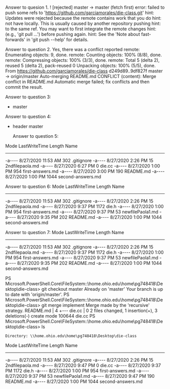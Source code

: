 Answer to quesion 1. 
! [rejected]        master -> master (fetch first)
error: failed to push some refs to 'https://github.com/garciamorales/die-class.git'
hint: Updates were rejected because the remote contains work that you do
hint: not have locally. This is usually caused by another repository pushing
hint: to the same ref. You may want to first integrate the remote changes
hint: (e.g., 'git pull ...') before pushing again.
hint: See the 'Note about fast-forwards' in 'git push --help' for details.

Answer to question 2. Yes, there was a conflict reported
remote: Enumerating objects: 9, done.
remote: Counting objects: 100% (8/8), done.
remote: Compressing objects: 100% (3/3), done.
remote: Total 5 (delta 2), reused 5 (delta 2), pack-reused 0
Unpacking objects: 100% (5/5), done.
From https://github.com/garciamorales/die-class
   d249d89..9df827f  master     -> origin/master
Auto-merging README.md
CONFLICT (content): Merge conflict in README.md
Automatic merge failed; fix conflicts and then commit the result.

Answer to question 3:
* master

Answer to question 4:
* header
  master

  Answer to question 5: 
  
Mode                LastWriteTime         Length Name
----                -------------         ------ ----
-a----        8/27/2020  11:53 AM            302 .gitignore
-a----        8/27/2020   2:26 PM             15 2ndfilepaola.md
-a----        8/27/2020   6:27 PM              0 die.cc
-a----        8/27/2020   1:00 PM            954 first-answers.md
-a----        8/27/2020   3:00 PM            190 README.md
-a----        8/27/2020   1:00 PM           1044 second-answers.md

Answer to question 6: 
Mode                LastWriteTime         Length Name
----                -------------         ------ ----
-a----        8/27/2020  11:53 AM            302 .gitignore
-a----        8/27/2020   2:26 PM             15 2ndfilepaola.md
-a----        8/27/2020   9:37 PM           1172 die.h
-a----        8/27/2020   1:00 PM            954 first-answers.md
-a----        8/27/2020   9:37 PM             53 newfilePaola1.md
-a----        8/27/2020   9:35 PM            202 README.md
-a----        8/27/2020   1:00 PM           1044 second-answers.md

Answer to question 7:
Mode                LastWriteTime         Length Name
----                -------------         ------ ----
-a----        8/27/2020  11:53 AM            302 .gitignore
-a----        8/27/2020   2:26 PM             15 2ndfilepaola.md
-a----        8/27/2020   9:37 PM           1172 die.h
-a----        8/27/2020   1:00 PM            954 first-answers.md
-a----        8/27/2020   9:37 PM             53 newfilePaola1.md
-a----        8/27/2020   9:35 PM            202 README.md
-a----        8/27/2020   1:00 PM           1044 second-answers.md


PS Microsoft.PowerShell.Core\FileSystem::\\home.ohio.edu\home\pg748418\Desktop\die-class> git
checkout master
Already on 'master'
Your branch is up to date with 'origin/master'.
PS Microsoft.PowerShell.Core\FileSystem::\\home.ohio.edu\home\pg748418\Desktop\die-class> git
merge implement
Merge made by the 'recursive' strategy.
 README.md | 4 +---
 die.cc    | 0
 2 files changed, 1 insertion(+), 3 deletions(-)
 create mode 100644 die.cc
PS Microsoft.PowerShell.Core\FileSystem::\\home.ohio.edu\home\pg748418\Desktop\die-class> ls


    Directory: \\home.ohio.edu\home\pg748418\Desktop\die-class


Mode                LastWriteTime         Length Name
----                -------------         ------ ----
-a----        8/27/2020  11:53 AM            302 .gitignore
-a----        8/27/2020   2:26 PM             15 2ndfilepaola.md
-a----        8/27/2020   9:47 PM              0 die.cc
-a----        8/27/2020   9:37 PM           1172 die.h
-a----        8/27/2020   1:00 PM            954 first-answers.md
-a----        8/27/2020   9:37 PM             53 newfilePaola1.md
-a----        8/27/2020   9:47 PM            190 README.md
-a----        8/27/2020   1:00 PM           1044 second-answers.md
